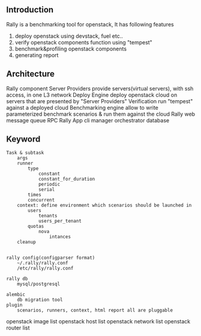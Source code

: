 ## Introduction
Rally is a benchmarking tool for openstack, It has following features  
1. deploy openstack using devstack, fuel etc..
2. verify openstack components function using "tempest"
3. benchmark&profiling openstack components
4. generating report 


## Architecture
Rally component
    Server Providers
        provide servers(virtual servers), with ssh access, in one L3 network
    Deploy Engine
        deploy openstack cloud on servers that are presented by "Server Providers" 
    Verification 
        run "tempest" against a deployed cloud
    Benchmarking engine
        allow to write parameterized benchmark scenarios & run them against the cloud
Rally web
    message queue
    RPC
Rally App
    cli
    manager orchestrator
    database
    

## Keyword
```
Task & subtask
    args
    runner
        type
            constant
            constant_for_duration
            periodic
            serial
        times
        concurrent
    context: define environment which scenarios should be launched in
        users
            tenants
            users_per_tenant
        quotas
            nova
                intances
    cleanup


rally config(configparser format)
    ~/.rally/rally.conf  
    /etc/rally/rally.conf

rally db
    mysql/postgresql

alembic
    db migration tool
plugin
    scenarios, runners, context, html report all are pluggable
```


openstack image list
openstack host list
openstack network list
openstack router list
